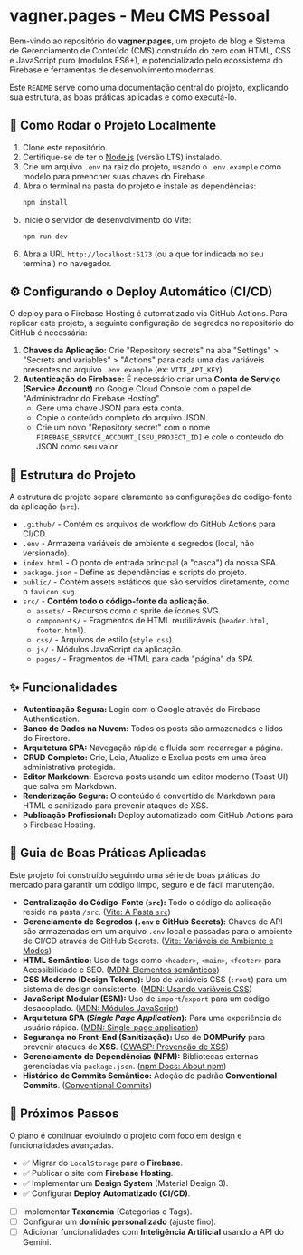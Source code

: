 # vagner.pages - Meu CMS Pessoal

Bem-vindo ao repositório do **vagner.pages**, um projeto de blog e Sistema de Gerenciamento de Conteúdo (CMS) construído do zero com HTML, CSS e JavaScript puro (módulos ES6+), e potencializado pelo ecossistema do Firebase e ferramentas de desenvolvimento modernas.

Este `README` serve como uma documentação central do projeto, explicando sua estrutura, as boas práticas aplicadas e como executá-lo.

## 🚀 Como Rodar o Projeto Localmente

1.  Clone este repositório.
2.  Certifique-se de ter o [Node.js](https://nodejs.org/) (versão LTS) instalado.
3.  Crie um arquivo `.env` na raiz do projeto, usando o `.env.example` como modelo para preencher suas chaves do Firebase.
4.  Abra o terminal na pasta do projeto e instale as dependências:
    ```bash
    npm install
    ```
5.  Inicie o servidor de desenvolvimento do Vite:
    ```bash
    npm run dev
    ```
6.  Abra a URL `http://localhost:5173` (ou a que for indicada no seu terminal) no navegador.

## ⚙️ Configurando o Deploy Automático (CI/CD)

O deploy para o Firebase Hosting é automatizado via GitHub Actions. Para replicar este projeto, a seguinte configuração de segredos no repositório do GitHub é necessária:

1.  **Chaves da Aplicação:** Crie "Repository secrets" na aba "Settings" > "Secrets and variables" > "Actions" para cada uma das variáveis presentes no arquivo `.env.example` (ex: `VITE_API_KEY`).
2.  **Autenticação do Firebase:** É necessário criar uma **Conta de Serviço (Service Account)** no Google Cloud Console com o papel de "Administrador do Firebase Hosting".
    * Gere uma chave JSON para esta conta.
    * Copie o conteúdo completo do arquivo JSON.
    * Crie um novo "Repository secret" com o nome `FIREBASE_SERVICE_ACCOUNT_[SEU_PROJECT_ID]` e cole o conteúdo do JSON como seu valor.

## 📂 Estrutura do Projeto

A estrutura do projeto separa claramente as configurações do código-fonte da aplicação (`src`).

* `.github/` - Contém os arquivos de workflow do GitHub Actions para CI/CD.
* `.env` - Armazena variáveis de ambiente e segredos (local, não versionado).
* `index.html` - O ponto de entrada principal (a "casca") da nossa SPA.
* `package.json` - Define as dependências e scripts do projeto.
* `public/` - Contém assets estáticos que são servidos diretamente, como o `favicon.svg`.
* `src/` - **Contém todo o código-fonte da aplicação.**
    * `assets/` - Recursos como o sprite de ícones SVG.
    * `components/` - Fragmentos de HTML reutilizáveis (`header.html`, `footer.html`).
    * `css/` - Arquivos de estilo (`style.css`).
    * `js/` - Módulos JavaScript da aplicação.
    * `pages/` - Fragmentos de HTML para cada "página" da SPA.

## ✨ Funcionalidades

* **Autenticação Segura:** Login com o Google através do Firebase Authentication.
* **Banco de Dados na Nuvem:** Todos os posts são armazenados e lidos do Firestore.
* **Arquitetura SPA:** Navegação rápida e fluida sem recarregar a página.
* **CRUD Completo:** Crie, Leia, Atualize e Exclua posts em uma área administrativa protegida.
* **Editor Markdown:** Escreva posts usando um editor moderno (Toast UI) que salva em Markdown.
* **Renderização Segura:** O conteúdo é convertido de Markdown para HTML e sanitizado para prevenir ataques de XSS.
* **Publicação Profissional:** Deploy automatizado com GitHub Actions para o Firebase Hosting.

## 📘 Guia de Boas Práticas Aplicadas

Este projeto foi construído seguindo uma série de boas práticas do mercado para garantir um código limpo, seguro e de fácil manutenção.

* **Centralização do Código-Fonte (`src`):** Todo o código da aplicação reside na pasta `/src`. ([Vite: A Pasta `src`](https://vitejs.dev/guide/#scaffolding-your-first-vite-project))
* **Gerenciamento de Segredos (`.env` e GitHub Secrets):** Chaves de API são armazenadas em um arquivo `.env` local e passadas para o ambiente de CI/CD através de GitHub Secrets. ([Vite: Variáveis de Ambiente e Modos](https://vitejs.dev/guide/env-and-mode.html))
* **HTML Semântico:** Uso de tags como `<header>`, `<main>`, `<footer>` para Acessibilidade e SEO. ([MDN: Elementos semânticos](https://developer.mozilla.org/pt-BR/docs/Glossary/Semantics#semantics_in_html))
* **CSS Moderno (Design Tokens):** Uso de variáveis CSS (`:root`) para um sistema de design consistente. ([MDN: Usando variáveis CSS](https://developer.mozilla.org/pt-BR/docs/Web/CSS/Using_CSS_custom_properties))
* **JavaScript Modular (ESM):** Uso de `import`/`export` para um código desacoplado. ([MDN: Módulos JavaScript](https://developer.mozilla.org/pt-BR/docs/Web/JavaScript/Guide/Modules))
* **Arquitetura SPA (*Single Page Application*):** Para uma experiência de usuário rápida. ([MDN: Single-page application](https://developer.mozilla.org/pt-BR/docs/Glossary/SPA))
* **Segurança no Front-End (Sanitização):** Uso de **DOMPurify** para prevenir ataques de **XSS**. ([OWASP: Prevenção de XSS](https://cheatsheetseries.owasp.org/cheatsheets/Cross_Site_Scripting_Prevention_Cheat_Sheet.html))
* **Gerenciamento de Dependências (NPM):** Bibliotecas externas gerenciadas via `package.json`. ([npm Docs: About npm](https://docs.npmjs.com/about-npm))
* **Histórico de Commits Semântico:** Adoção do padrão **Conventional Commits**. ([Conventional Commits](https://www.conventionalcommits.org/))

## 🎯 Próximos Passos

O plano é continuar evoluindo o projeto com foco em design e funcionalidades avançadas.

-   ✅ Migrar do `LocalStorage` para o **Firebase**.
-   ✅ Publicar o site com **Firebase Hosting**.
-   ✅ Implementar um **Design System** (Material Design 3).
-   ✅ Configurar **Deploy Automatizado (CI/CD)**.
-   [ ] Implementar **Taxonomia** (Categorias e Tags).
-   [ ] Configurar um **domínio personalizado** (ajuste fino).
-   [ ] Adicionar funcionalidades com **Inteligência Artificial** usando a API do Gemini.